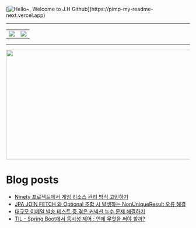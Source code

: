 [![Hello~, Welcome to J.H Github](https://pimp-my-readme-next.vercel.app/api/wavy-banner?subtitle=Welcome%20to%20J.H%20Github&title=Hello~)](https://pimp-my-readme-next.vercel.app)

---

<table>
  <tr>
    <td>
      <img src="https://github-readme-stats.vercel.app/api?username=mocha-rm&show_icons=true&theme=dark" />
    </td>
    <td>
      <img src="https://github-readme-stats.vercel.app/api/top-langs/?username=mocha-rm&layout=compact" />
    </td>
  </tr>
</table>


---

<a href="https://github.com/devxb/gitanimals">
<img
  src="https://render.gitanimals.org/farms/mocha-rm"
  width="600"
  height="300"
/>
</a>

# Blog posts
<!-- BLOG-POST-LIST:START -->
- [Ninety 프로젝트에서 게임 리소스 관리 방식 고민하기](https://velog.io/@jelog_131/Ninety-%ED%94%84%EB%A1%9C%EC%A0%9D%ED%8A%B8%EC%97%90%EC%84%9C-%EA%B2%8C%EC%9E%84-%EB%A6%AC%EC%86%8C%EC%8A%A4-%EA%B4%80%EB%A6%AC-%EB%B0%A9%EC%8B%9D-%EA%B3%A0%EB%AF%BC%ED%95%98%EA%B8%B0)
- [JPA JOIN FETCH 와 Optional 조합 시 발생하는 NonUniqueResult 오류 해결](https://velog.io/@jelog_131/JPA-JOIN-FETCH-%EC%99%80-Optional-%EC%A1%B0%ED%95%A9-%EC%8B%9C-%EB%B0%9C%EC%83%9D%ED%95%98%EB%8A%94-NonUniqueResult-%EC%98%A4%EB%A5%98-%ED%95%B4%EA%B2%B0)
- [대규모 이메일 발송 테스트 중 겪은 커넥션 누수 문제 해결하기](https://velog.io/@jelog_131/%EB%8C%80%EA%B7%9C%EB%AA%A8-%EC%9D%B4%EB%A9%94%EC%9D%BC-%EB%B0%9C%EC%86%A1-%ED%85%8C%EC%8A%A4%ED%8A%B8-%EC%A4%91-%EA%B2%AA%EC%9D%80-%EC%BB%A4%EB%84%A5%EC%85%98-%EB%88%84%EC%88%98-%EB%AC%B8%EC%A0%9C-%ED%95%B4%EA%B2%B0%ED%95%98%EA%B8%B0)
- [TIL - Spring Boot에서 동시성 제어 : 언제 무엇을 써야 할까?](https://velog.io/@jelog_131/TIL-Spring-Boot%EC%97%90%EC%84%9C-%EB%8F%99%EC%8B%9C%EC%84%B1-%EC%A0%9C%EC%96%B4-%EC%96%B8%EC%A0%9C-%EB%AC%B4%EC%97%87%EC%9D%84-%EC%8D%A8%EC%95%BC-%ED%95%A0%EA%B9%8C)
<!-- BLOG-POST-LIST:END -->
